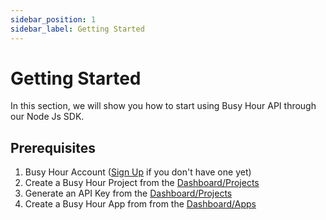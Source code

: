 ```yaml
---
sidebar_position: 1
sidebar_label: Getting Started
---
```


# Getting Started

In this section, we will show you how to start using Busy Hour API through our Node Js SDK.

## Prerequisites

1. Busy Hour Account ([Sign Up](https://busyhour.id/auth/sign-up) if you don't have one yet)
2. Create a Busy Hour Project from the [Dashboard/Projects](https://busyhour.id/dashboard/projects)
3. Generate an API Key from the [Dashboard/Projects](https://busyhour.id/dashboard/projects)
4. Create a Busy Hour App from from the [Dashboard/Apps](https://busyhour.id/dashboard/apps)
